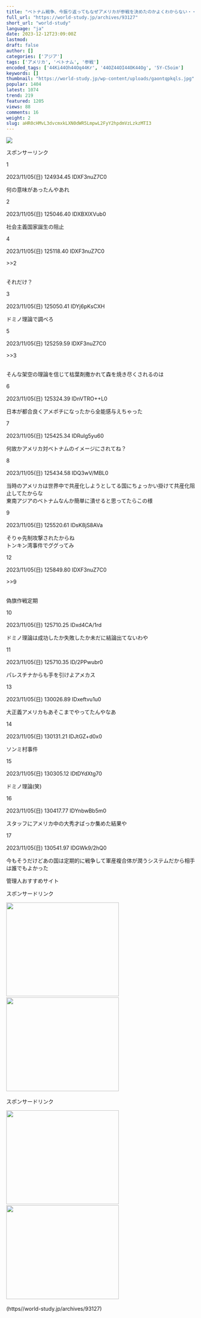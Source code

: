 ```yaml
---
title: "ベトナム戦争、今振り返ってもなぜアメリカが参戦を決めたのかよくわからない・・・・・・・"
full_url: "https://world-study.jp/archives/93127"
short_url: "world-study"
language: "ja"
date: 2023-12-12T23:09:00Z
lastmod: 
draft: false
author: []
categories: ['アジア']
tags: ['アメリカ', 'ベトナム', '参戦']
encoded_tags: ['44Ki44Oh44Oq44Kr', '44OZ44OI44OK44Og', '5Y-C5oim']
keywords: []
thumbnail: "https://world-study.jp/wp-content/uploads/gaontqpkqls.jpg"
popular: 1404
latest: 1074
trend: 219
featured: 1205
views: 88
comments: 16
weight: 2
slug: aHR0cHMvL3dvcmxkLXN0dWR5LmpwL2FyY2hpdmVzLzkzMTI3
---
```


![](https://world-study.jp/wp-content/uploads/gaontqpkqls.jpg)

<div><p class='ps-label'>スポンサーリンク</p><p class='ps-widget'></p><p class='t_h'><p>1 <p> 2023/11/05(日) 124934.45 IDXF3nuZ7C0</p></p></p><p class='t_b'><p> 何の意味があったんやあれ </p></p><p></p><p class='t_h'><p>2 <p> 2023/11/05(日) 125046.40 IDXBXlXVub0</p></p></p><p class='t_b'><p> 社会主義国家誕生の阻止 </p></p><p class='t_h t_i'><p>4 <p> 2023/11/05(日) 125118.40 IDXF3nuZ7C0</p></p></p><p class='t_b t_i'><p><p class='anchor'>>>2</p><br> それだけ？ </p></p><p class='t_h'><p>3 <p> 2023/11/05(日) 125050.41 IDYj6pKsCXH</p></p></p><p class='t_b'><p> ドミノ理論で調べろ </p></p><p class='t_h t_i'><p>5 <p> 2023/11/05(日) 125259.59 IDXF3nuZ7C0</p></p></p><p class='t_b t_i'><p><p class='anchor'>>>3</p><br> そんな架空の理論を信じて枯葉剤撒かれて森を焼き尽くされるのは </p></p><p class='t_h'><p>6 <p> 2023/11/05(日) 125324.39 IDnVTRO++L0</p></p></p><p class='t_b'><p> 日本が都合良くアメポチになったから全能感与えちゃった </p></p><p class='t_h'><p>7 <p> 2023/11/05(日) 125425.34 IDRulg5yu60</p></p></p><p class='t_b'><p> 何故かアメリカ対ベトナムのイメージにされてね？ </p></p><p class='t_h'><p>8 <p> 2023/11/05(日) 125434.58 IDQ3wV/MBL0</p></p></p><p class='t_b'><p> 当時のアメリカは世界中で共産化しようとしてる国にちょっかい掛けて共産化阻止してたからな<br> 東南アジアのベトナムなんか簡単に潰せると思ってたらこの様 </p></p><p class='t_h'><p>9 <p> 2023/11/05(日) 125520.61 IDsK8jS8AVa</p></p></p><p class='t_b'><p> そりゃ先制攻撃されたからね<br> トンキン湾事件でググってみ </p></p><p class='t_h t_i'><p>12 <p> 2023/11/05(日) 125849.80 IDXF3nuZ7C0</p></p></p><p class='t_b t_i'><p><p class='anchor'>>>9</p><br> 偽旗作戦定期 </p></p><p class='t_h'><p>10 <p> 2023/11/05(日) 125710.25 IDxd4CA/1rd</p></p></p><p class='t_b'><p> ドミノ理論は成功したか失敗したか未だに結論出てないわや </p></p><p class='t_h'><p>11 <p> 2023/11/05(日) 125710.35 ID/2PPwubr0</p></p></p><p class='t_b'><p> パレスチナからも手を引けよアメカス </p></p><p class='t_h'><p>13 <p> 2023/11/05(日) 130026.89 IDxeftvu1u0</p></p></p><p class='t_b'><p> 大正義アメリカもあそこまでやってたんやなあ </p></p><p class='t_h'><p>14 <p> 2023/11/05(日) 130131.21 IDJtGZ+d0x0</p></p></p><p class='t_b'><p> ソンミ村事件 </p></p><p class='t_h'><p>15 <p> 2023/11/05(日) 130305.12 IDtDYdXtg70</p></p></p><p class='t_b'><p> ドミノ理論(笑) </p></p><p class='t_h'><p>16 <p> 2023/11/05(日) 130417.77 IDYnbwBb5m0</p></p></p><p class='t_b'><p> スタッフにアメリカ中の大秀才ばっか集めた結果や </p></p><p class='t_h'><p>17 <p> 2023/11/05(日) 130541.97 IDGWk9/2hQ0</p></p></p><p class='t_b'><p> 今もそうだけどあの国は定期的に戦争して軍産複合体が潤うシステムだから相手は誰でもよかった </p></p> <p class='textwidget custom-html-widget'></p><p class='top_rss_down_title'> 管理人おすすめサイト </p> <p class='rss4'> </p><p class='posts-under-1'>スポンサードリンク</p><a href='https//hb.afl.rakuten.co.jp/hsc/22147dca.3eb27a4d.22147dcb.ab9930ba/?link_type=pict&ut=eyJwYWdlIjoic2hvcCIsInR5cGUiOiJwaWN0IiwiY29sIjoxLCJjYXQiOiI0NCIsImJhbiI6IjQ2MDEzNSIsImFtcCI6ZmFsc2V9' target='_blank' rel='nofollow sponsored noopener'><img src='https//hbb.afl.rakuten.co.jp/hsb/22147dca.3eb27a4d.22147dcb.ab9930ba/?me_id=1&me_adv_id=460135&t=pict' border='0' alt='' title=''></a> <br> <a href='https//px.a8.net/svt/ejp?a8mat=3TD6WR+3C9O2A+2PEO+1I1IKX' rel='nofollow'> <img border='0' width='300' height='250' alt='' src='https//www23.a8.net/svt/bgt?aid=230722875202&wid=005&eno=01&mid=s00000012624009077000&mc=1'></a> <img border='0' width='1' height='1' src='https//www10.a8.net/0.gif?a8mat=3TD6WR+3C9O2A+2PEO+1I1IKX' alt=''> <a href='https//px.a8.net/svt/ejp?a8mat=3TD6WR+4491HU+54ZG+609HT' rel='nofollow'> <img border='0' width='300' height='250' alt='' src='https//www29.a8.net/svt/bgt?aid=230722875249&wid=005&eno=01&mid=s00000023974001009000&mc=1'></a> <img border='0' width='1' height='1' src='https//www18.a8.net/0.gif?a8mat=3TD6WR+4491HU+54ZG+609HT' alt=''> <p class='posts-under-1'>スポンサードリンク</p><a href='https//px.a8.net/svt/ejp?a8mat=3BQDI5+2RFHW2+3D3Q+65U41' rel='nofollow'> <img border='0' width='300' height='250' alt='' src='https//www28.a8.net/svt/bgt?aid=201104861167&wid=005&eno=01&mid=s00000015695001035000&mc=1'></a> <img border='0' width='1' height='1' src='https//www17.a8.net/0.gif?a8mat=3BQDI5+2RFHW2+3D3Q+65U41' alt=''> <a href='https//px.a8.net/svt/ejp?a8mat=3H5J7Z+P0B9U+50+35UAKX' rel='nofollow'> <img border='0' width='300' height='250' alt='' src='https//www23.a8.net/svt/bgt?aid=210210191042&wid=005&eno=01&mid=s00000000018019121000&mc=1'></a> <img border='0' width='1' height='1' src='https//www10.a8.net/0.gif?a8mat=3H5J7Z+P0B9U+50+35UAKX' alt=''> </div>

(https//world-study.jp/archives/93127)
